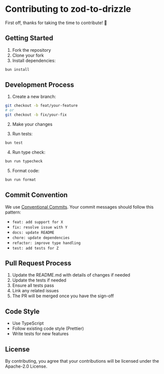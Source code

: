 # Contributing to zod-to-drizzle

First off, thanks for taking the time to contribute! 🎉

## Getting Started

1. Fork the repository
2. Clone your fork
3. Install dependencies:

```bash
bun install
```

## Development Process

1. Create a new branch:

```bash
git checkout -b feat/your-feature
# or
git checkout -b fix/your-fix
```

2. Make your changes

3. Run tests:

```bash
bun test
```

4. Run type check:

```bash
bun run typecheck
```

5. Format code:

```bash
bun run format
```

## Commit Convention

We use [Conventional Commits](https://www.conventionalcommits.org/). Your commit messages should follow this pattern:

- `feat: add support for X`
- `fix: resolve issue with Y`
- `docs: update README`
- `chore: update dependencies`
- `refactor: improve type handling`
- `test: add tests for Z`

## Pull Request Process

1. Update the README.md with details of changes if needed
2. Update the tests if needed
3. Ensure all tests pass
4. Link any related issues
5. The PR will be merged once you have the sign-off

## Code Style

- Use TypeScript
- Follow existing code style (Prettier)
- Write tests for new features

## License

By contributing, you agree that your contributions will be licensed under the Apache-2.0 License.
